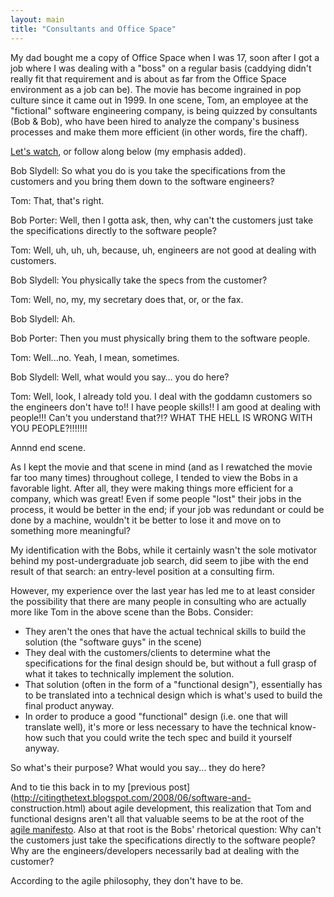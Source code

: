 ```yaml
---
layout: main
title: "Consultants and Office Space"
---
```

My dad bought me a copy of Office Space when I was 17, soon after I got a job
where I was dealing with a "boss" on a regular basis (caddying didn't really
fit that requirement and is about as far from the Office Space environment as
a job can be). The movie has become ingrained in pop culture since it came out
in 1999. In one scene, Tom, an employee at the "fictional" software
engineering company, is being quizzed by consultants (Bob & Bob), who have
been hired to analyze the company's business processes and make them more
efficient (in other words, fire the chaff).

  
[Let's watch](http://youtube.com/watch?v=dr17I9I5swY), or follow along below
(my emphasis added).

  
Bob Slydell: So what you do is you take the specifications from the customers
and you bring them down to the software engineers?

  
Tom: That, that's right.

  
Bob Porter: Well, then I gotta ask, then, why can't the customers just take
the specifications directly to the software people?

  
Tom: Well, uh, uh, uh, because, uh, engineers are not good at dealing with
customers.

  
Bob Slydell: You physically take the specs from the customer?

  
Tom: Well, no, my, my secretary does that, or, or the fax.

  
Bob Slydell: Ah.

  
Bob Porter: Then you must physically bring them to the software people.

  
Tom: Well...no. Yeah, I mean, sometimes.

  
Bob Slydell: Well, what would you say… you do here?

  
Tom: Well, look, I already told you. I deal with the goddamn customers so the
engineers don't have to!! I have people skills!! I am good at dealing with
people!!! Can't you understand that?!? WHAT THE HELL IS WRONG WITH YOU
PEOPLE?!!!!!!!

  
Annnd end scene.

  
As I kept the movie and that scene in mind (and as I rewatched the movie far
too many times) throughout college, I tended to view the Bobs in a favorable
light. After all, they were making things more efficient for a company, which
was great! Even if some people "lost" their jobs in the process, it would be
better in the end; if your job was redundant or could be done by a machine,
wouldn't it be better to lose it and move on to something more meaningful?

  
My identification with the Bobs, while it certainly wasn't the sole motivator
behind my post-undergraduate job search, did seem to jibe with the end result
of that search: an entry-level position at a consulting firm.

  
However, my experience over the last year has led me to at least consider the
possibility that there are many people in consulting who are actually more
like Tom in the above scene than the Bobs. Consider:

  
- They aren't the ones that have the actual technical skills to build the solution (the "software guys" in the scene)  
- They deal with the customers/clients to determine what the specifications for the final design should be, but without a full grasp of what it takes to technically implement the solution.   
- That solution (often in the form of a "functional design"), essentially has to be translated into a technical design which is what's used to build the final product anyway.   
- In order to produce a good "functional" design (i.e. one that will translate well), it's more or less necessary to have the technical know-how such that you could write the tech spec and build it yourself anyway.   
  
So what's their purpose? What would you say... they do here?

  
And to tie this back in to my [previous
post](http://citingthetext.blogspot.com/2008/06/software-and-
construction.html) about agile development, this realization that Tom and
functional designs aren't all that valuable seems to be at the root of the
[agile manifesto](http://agilemanifesto.org/). Also at that root is the Bobs'
rhetorical question: Why can't the customers just take the specifications
directly to the software people? Why are the engineers/developers necessarily
bad at dealing with the customer?

  
According to the agile philosophy, they don't have to be.

